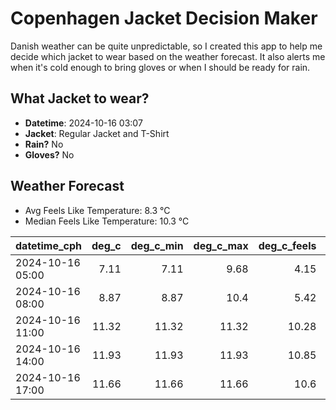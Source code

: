 
# Copenhagen Jacket Decision Maker

Danish weather can be quite unpredictable, so I created this app to help me decide which jacket to wear based on the weather forecast. 
It also alerts me when it's cold enough to bring gloves or when I should be ready for rain.

## What Jacket to wear?

- **Datetime**: 2024-10-16 03:07
- **Jacket**: Regular Jacket and T-Shirt
- **Rain?** No
- **Gloves?** No

## Weather Forecast
- Avg Feels Like Temperature: 8.3 °C
- Median Feels Like Temperature: 10.3 °C

| datetime_cph     |   deg_c |   deg_c_min |   deg_c_max |   deg_c_feels | weather   | wind   | rain   |
|:-----------------|--------:|------------:|------------:|--------------:|:----------|:-------|:-------|
| 2024-10-16 05:00 |    7.11 |        7.11 |        9.68 |          4.15 | Clouds    | Low    | None   |
| 2024-10-16 08:00 |    8.87 |        8.87 |       10.4  |          5.42 | Clouds    | High   | None   |
| 2024-10-16 11:00 |   11.32 |       11.32 |       11.32 |         10.28 | Clouds    | High   | None   |
| 2024-10-16 14:00 |   11.93 |       11.93 |       11.93 |         10.85 | Clouds    | High   | None   |
| 2024-10-16 17:00 |   11.66 |       11.66 |       11.66 |         10.6  | Clouds    | High   | None   |
        